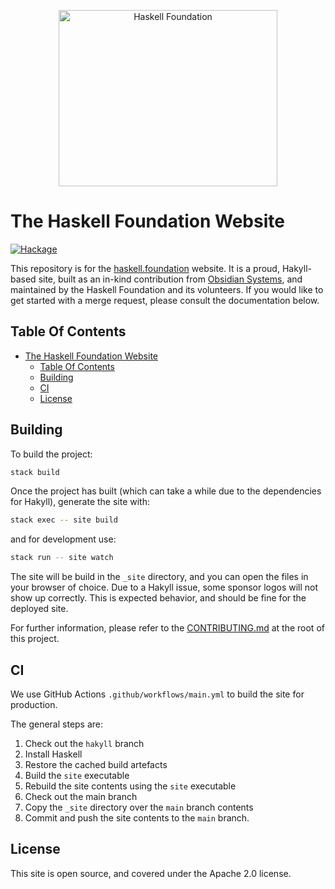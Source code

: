 <p align="center">
<img src="https://haskellfoundation.github.io/static/images/logos/hf-logo-alpha.png" width="350" height="282" alt="Haskell Foundation" title="Haskell Foundation">
</p>

# The Haskell Foundation Website

[![Hackage](https://img.shields.io/static/v1?label=Haskell%20Foundation&message=official&color=purple&style=for-the-badge)](https://haskell.foundation)

This repository is for the [haskell.foundation](https://haskell.foundation) website. It is a proud, Hakyll-based site, built as an in-kind contribution from [Obsidian Systems](https://obsidian.systems), and maintained by the Haskell Foundation and its volunteers. If you would like to get started with a merge request, please consult the documentation below.

## Table Of Contents

- [The Haskell Foundation Website](#the-haskell-foundation-website)
  - [Table Of Contents](#table-of-contents)
  - [Building](#building)
  - [CI](#ci)
  - [License](#license)


## Building

To build the project:

```bash
stack build
```

Once the project has built (which can take a while due to the dependencies for Hakyll), generate the site with:

```bash
stack exec -- site build
```

and for development use:

```bash
stack run -- site watch
```

The site will be build in the `_site` directory, and you can open the files in your browser of choice. Due to a Hakyll issue, some sponsor logos will not show up correctly. This is expected behavior, and should be fine for the deployed site.

For further information, please refer to the [CONTRIBUTING.md](CONTRIBUTING.md) at the root of this project.

## CI

We use GitHub Actions `.github/workflows/main.yml` to build the site for production.

The general steps are:

1. Check out the `hakyll` branch
2. Install Haskell
3. Restore the cached build artefacts
4. Build the `site` executable
5. Rebuild the site contents using the `site` executable
6. Check out the main branch
7. Copy the `_site` directory over the `main` branch contents
8. Commit and push the site contents to the `main` branch.

## License

This site is open source, and covered under the Apache 2.0 license.

